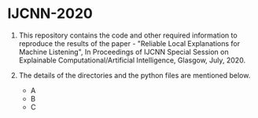 # IJCNN-2020

1. This repository contains the code and other required information to reproduce the results of the paper - "Reliable Local Explanations for Machine Listening", In Proceedings of IJCNN Special Session on Explainable Computational/Artificial Intelligence, Glasgow, July, 2020.

2. The details of the directories and the python files are mentioned below.
   - A
   - B
   - C
